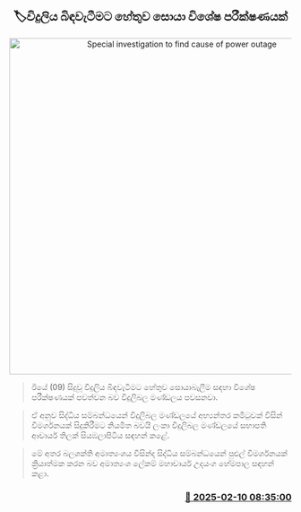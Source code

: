<p align='center'><b><h2 align='center' title='Special investigation to find cause of power outage'>🏷විදුලිය බිඳවැටීමට හේතුව සොයා විශේෂ පරීක්ෂණයක්</h2></b></p>
<p align='center'><img src='https://helakuru.sgp1.cdn.digitaloceanspaces.com/esana/images/lib/ceb-office-archived.jpg' width='600' alt='Special investigation to find cause of power outage'></p>

> ඊයේ (09) සිදුවූ විදුලිය බිඳවැටීමට හේතුව සොයාබැලීම සඳහා විශේෂ පරීක්ෂණයක් පවත්වන බව විදුලිබල මණ්ඩලය පවසනවා.

> ඒ අනුව සිද්ධිය සම්බන්ධයෙන් විදුලිබල මණ්ඩලයේ අභ්‍යන්තර කමිටුවක් විසින් විමර්ශනයක් සිදුකිරීමට නියමිත බවයි ලංකා විදුලිබල මණ්ඩලයේ සභාපති ආචාර්ය තිලක් සියඹලාපිටිය සඳහන් කළේ.

> මේ අතර බලශක්ති අමාත්‍යංශය විසින්ද සිද්ධිය සම්බන්ධයෙන් පුළුල් විමර්ශනයක් ක්‍රියාත්මක කරන බව අමාත්‍යංශ ලේකම් මහාචාර්ය උදයංග හේමපාල සඳහන් කළා.



<h3 align='right'><a href='https://www.helakuru.lk/esana/p/107327/'>📅 2025-02-10 08:35:00</a></h3>
